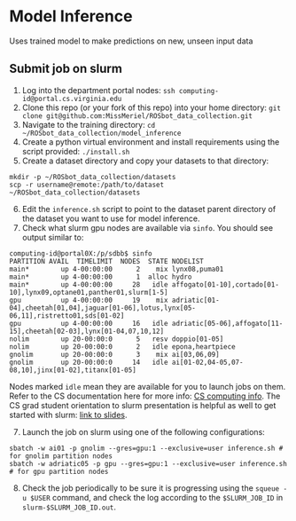 # Model Inference
Uses trained model to make predictions on new, unseen input data


## Submit job on slurm
1. Log into the department portal nodes: ``ssh computing-id@portal.cs.virginia.edu``
2. Clone this repo (or your fork of this repo) into your home directory: ``git clone git@github.com:MissMeriel/ROSbot_data_collection.git``
3. Navigate to the training directory: ``cd ~/ROSbot_data_collection/model_inference``
4. Create a python virtual environment and install requirements using the script provided: ``./install.sh``
5. Create a dataset directory and copy your datasets to that directory: 
```
mkdir -p ~/ROSbot_data_collection/datasets
scp -r username@remote:/path/to/dataset ~/ROSbot_data_collection/datasets
```
6. Edit the ``inference.sh`` script to point to the dataset parent directory of the dataset you want to use for model inference.
7. Check what slurm gpu nodes are available via `sinfo`. You should see output similar to:
```
computing-id@portal0X:/p/sdbb$ sinfo
PARTITION AVAIL  TIMELIMIT  NODES  STATE NODELIST
main*        up 4-00:00:00      2    mix lynx08,puma01
main*        up 4-00:00:00      1  alloc hydro
main*        up 4-00:00:00     28   idle affogato[01-10],cortado[01-10],lynx09,optane01,panther01,slurm[1-5]
gpu          up 4-00:00:00     19    mix adriatic[01-04],cheetah[01,04],jaguar[01-06],lotus,lynx[05-06,11],ristretto01,sds[01-02]
gpu          up 4-00:00:00     16   idle adriatic[05-06],affogato[11-15],cheetah[02-03],lynx[01-04,07,10,12]
nolim        up 20-00:00:0      5   resv doppio[01-05]
nolim        up 20-00:00:0      2   idle epona,heartpiece
gnolim       up 20-00:00:0      3    mix ai[03,06,09]
gnolim       up 20-00:00:0     14   idle ai[01-02,04-05,07-08,10],jinx[01-02],titanx[01-05]
```
Nodes marked `idle` mean they are available for you to launch jobs on them. Refer to the CS documentation here for more info: [CS computing info](https://www.cs.virginia.edu/wiki/doku.php?id=start).
The CS grad student orientation to slurm presentation is helpful as well to get started with slurm: [link to slides](https://www.cs.virginia.edu/wiki/lib/exe/fetch.php?media=introtoslurm.pdf).

7. Launch the job on slurm using one of the following configurations: 
```
sbatch -w ai01 -p gnolim --gres=gpu:1 --exclusive=user inference.sh # for gnolim partition nodes
sbatch -w adriatic05 -p gpu --gres=gpu:1 --exclusive=user inference.sh # for gpu partition nodes
```
8. Check the job periodically to be sure it is progressing using the `squeue -u $USER` command, and check the log according to the `$SLURM_JOB_ID` in `slurm-$SLURM_JOB_ID.out`.